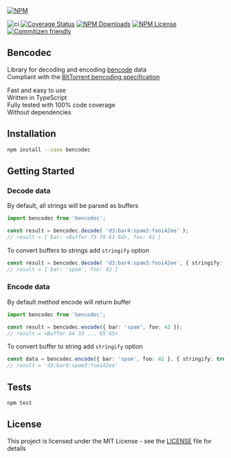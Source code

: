 
[![NPM](https://nodei.co/npm/bencodec.png)](https://npmjs.org/package/bencodec)

![ci](https://github.com/IvanSolomakhin/bencodec/workflows/ci/badge.svg)
[![Coverage Status](https://coveralls.io/repos/github/IvanSolomakhin/bencodec/badge.svg)](https://coveralls.io/github/IvanSolomakhin/bencodec)
[![NPM Downloads](https://img.shields.io/npm/dt/bencodec)](https://npmjs.org/package/bencodec)
[![NPM License](https://img.shields.io/npm/l/bencodec)](LICENSE.md)
[![Commitizen friendly](https://img.shields.io/badge/commitizen-friendly-brightgreen.svg)](http://commitizen.github.io/cz-cli/)

## Bencodec

  Library for decoding and encoding [bencode](https://en.wikipedia.org/wiki/Bencode) data  
  Compliant with the [BitTorrent bencoding specification](https://wiki.theory.org/index.php/BitTorrentSpecification#Bencoding)

  Fast and easy to use  
  Written in TypeScript  
  Fully tested with 100% code coverage  
  Without dependencies  

## Installation

``` bash
npm install --save bencodec
```

## Getting Started

### Decode data

By default, all strings will be parsed as buffers

``` typescript
import bencodec from 'bencodec';

const result = bencodec.decode( 'd3:bar4:spam3:fooi42ee' );
// result = { bar: <Buffer 73 70 61 6d>, foo: 42 }
  ```

To convert buffers to strings add `stringify` option

  ``` typescript
  const result = bencodec.decode( 'd3:bar4:spam3:fooi42ee', { stringify: true } );
  // result = { bar: 'spam', foo: 42 }
  ```

### Encode data

By default method encode will return buffer

``` typescript
import bencodec from 'bencodec';

const result = bencodec.encode({ bar: 'spam', foo: 42 });  
// result = <Buffer 64 33 ... 65 65>
```

To convert buffer to string add `stringify` option

``` typescript
const data = bencodec.encode({ bar: 'spam', foo: 42 }, { stringify: true });
// result = 'd3:bar4:spam3:fooi42ee'
```

## Tests

``` bash
npm test
```

## License

This project is licensed under the MIT License - see the [LICENSE](LICENSE.md) file for details
